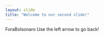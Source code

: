 ```yaml
---
layout: slide
title: "Welcome to our second slide!"
---
```

ForaBolsonaro
Use the left arrow to go back!

